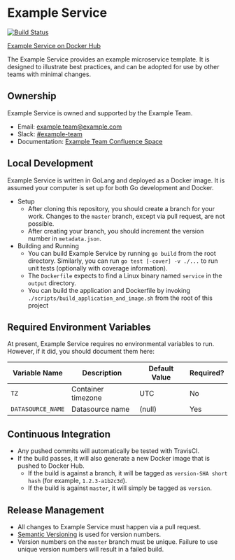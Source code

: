 # Example Service 

[![Build Status](https://travis-ci.com/alastairpat/ms-template.svg?branch=master)](https://travis-ci.com/alastairpat/ms-template)

[Example Service on Docker Hub](https://hub.docker.com/r/alastairpaterson/example-service)

The Example Service provides an example microservice template.
It is designed to illustrate best practices, and can be adopted for use by other teams
with minimal changes.

## Ownership

Example Service is owned and supported by the Example Team.

* Email: [example.team@example.com](mailto:example.team@example.com)
* Slack: [#example-team](https://slack.com/app_redirect?channel=example-team)
* Documentation: [Example Team Confluence Space](https://confluence.example.com/example)

## Local Development

Example Service is written in GoLang and deployed as a Docker image. 
It is assumed your computer is set up for both Go development and Docker.

* Setup
  - After cloning this repository, you should create a branch for your work. Changes to the
    `master` branch, except via pull request, are not possible.
  - After creating your branch, you should increment the version number in 
    `metadata.json`. 
* Building and Running
  - You can build Example Service by running `go build` from the root directory. Similarly,
    you can run `go test [-cover] -v ./...` to run unit tests (optionally with coverage information).
  - The `Dockerfile` expects to find a Linux binary named `service` in the `output` directory.
  - You can build the application and Dockerfile by invoking `./scripts/build_application_and_image.sh` 
    from the root of this project

## Required Environment Variables

At present, Example Service requires no environmental variables to run. However, if it did,
you should document them here:

| Variable Name     | Description        | Default Value | Required? |
| ----------------- | ------------------ | ------------- | --------- |
| `TZ`              | Container timezone | UTC           | No        |
| `DATASOURCE_NAME` | Datasource name    | (null)        | Yes       |

## Continuous Integration

* Any pushed commits will automatically be tested with TravisCI. 
* If the build passes, it will also generate a new Docker image that is pushed to Docker Hub. 
  - If the build is against a branch, it will be tagged as `version-SHA short hash` (for example, `1.2.3-a1b2c3d`).
  - If the build is against `master`, it will simply be tagged as `version`.

## Release Management

* All changes to Example Service must happen via a pull request. 
* [Semantic Versioning](https://semver.org/) is used for version numbers.
* Version numbers on the `master` branch must be unique. Failure to use unique
  version numbers will result in a failed build.

